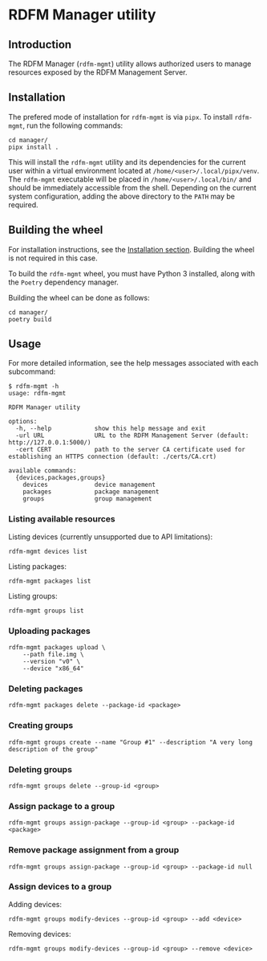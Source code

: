 # RDFM Manager utility

## Introduction

The RDFM Manager (`rdfm-mgmt`) utility allows authorized users to manage resources exposed by the RDFM Management Server.

## Installation

The prefered mode of installation for `rdfm-mgmt` is via `pipx`.
To install `rdfm-mgmt`, run the following commands:

```
cd manager/
pipx install .
```

This will install the `rdfm-mgmt` utility and its dependencies for the current user within a virtual environment located at `/home/<user>/.local/pipx/venv`.
The `rdfm-mgmt` executable will be placed in `/home/<user>/.local/bin/` and should be immediately accessible from the shell.
Depending on the current system configuration, adding the above directory to the `PATH` may be required.

## Building the wheel

For installation instructions, see the [Installation section](#installation).
Building the wheel is not required in this case.

To build the `rdfm-mgmt` wheel, you must have Python 3 installed, along with the `Poetry` dependency manager.

Building the wheel can be done as follows:

```
cd manager/
poetry build
```

## Usage

For more detailed information, see the help messages associated with each subcommand:

```
$ rdfm-mgmt -h
usage: rdfm-mgmt

RDFM Manager utility

options:
  -h, --help            show this help message and exit
  -url URL              URL to the RDFM Management Server (default: http://127.0.0.1:5000/)
  -cert CERT            path to the server CA certificate used for establishing an HTTPS connection (default: ./certs/CA.crt)

available commands:
  {devices,packages,groups}
    devices             device management
    packages            package management
    groups              group management
```

### Listing available resources

Listing devices (currently unsupported due to API limitations):

```
rdfm-mgmt devices list
```

Listing packages:

```
rdfm-mgmt packages list
```

Listing groups:

```
rdfm-mgmt groups list
```

### Uploading packages

```
rdfm-mgmt packages upload \
    --path file.img \
    --version "v0" \
    --device "x86_64"
```

### Deleting packages

```
rdfm-mgmt packages delete --package-id <package>
```

### Creating groups

```
rdfm-mgmt groups create --name "Group #1" --description "A very long description of the group"
```

### Deleting groups

```
rdfm-mgmt groups delete --group-id <group>
```

### Assign package to a group

```
rdfm-mgmt groups assign-package --group-id <group> --package-id <package>
```

### Remove package assignment from a group

```
rdfm-mgmt groups assign-package --group-id <group> --package-id null
```

### Assign devices to a group

Adding devices:

```
rdfm-mgmt groups modify-devices --group-id <group> --add <device>
```

Removing devices:

```
rdfm-mgmt groups modify-devices --group-id <group> --remove <device>
```
